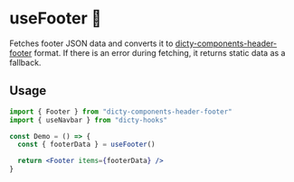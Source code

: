 # useFooter 🦶

Fetches footer JSON data and converts it to [dicty-components-header-footer](https://github.com/dictyBase/dicty-components-header-footer) format. If there is an error during fetching,
it returns static data as a fallback.

## Usage

```jsx
import { Footer } from "dicty-components-header-footer"
import { useNavbar } from "dicty-hooks"

const Demo = () => {
  const { footerData } = useFooter()

  return <Footer items={footerData} />
}
```

